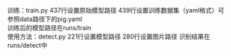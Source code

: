 训练：train.py 437行设置原始模型路径 439行设置训练数据集（yaml格式）可参照data路径下的pig.yaml
<br>训练后的模型路径在runs/train
<br>使用方法：detect.py 221行设置模型路径 280行设置图片路径 识别结果在runs/detect中